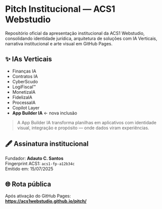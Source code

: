 # Pitch Institucional — ACS1 Webstudio

Repositório oficial da apresentação institucional da ACS1 Webstudio, consolidando identidade jurídica, arquitetura de soluções com IA Verticais, narrativa institucional e arte visual em GitHub Pages.

## ✨ IAs Verticais

- Finanças IA
- Contratos IA
- CyberScudo
- LogiFiscal™
- MonetizaIA
- FidelizaIA
- ProcessaIA
- Copilot Layer
- **App Builder IA** ← nova inclusão

> A App Builder IA transforma planilhas em aplicativos com identidade visual, integração e propósito — onde dados viram experiências.

## 🖋️ Assinatura institucional

Fundador: **Adauto C. Santos**  
Fingerprint ACS1: `acs1-fp-a12b34c`  
Emitido em: 15/07/2025

## 🌐 Rota pública

Após ativação do GitHub Pages:  
**https://acs1webstudio.github.io/pitch/**
